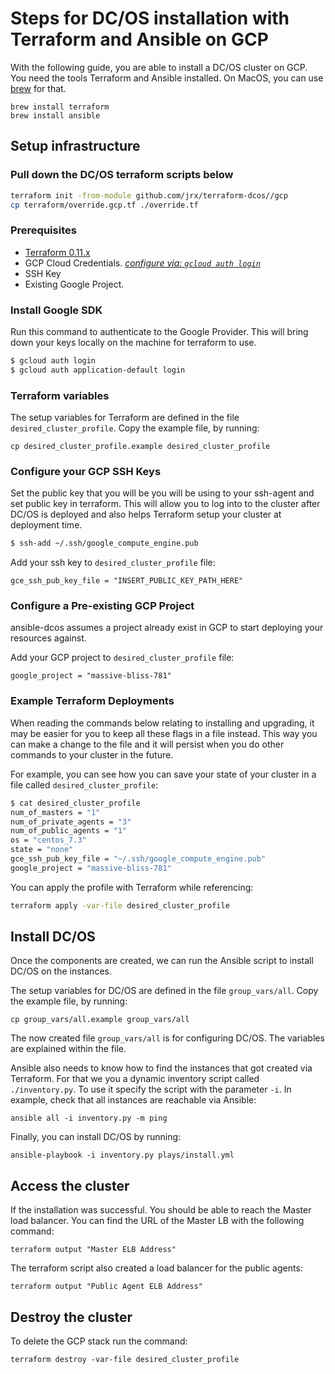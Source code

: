 # Steps for DC/OS installation with Terraform and Ansible on GCP

With the following guide, you are able to install a DC/OS cluster on GCP. You need the tools Terraform and Ansible installed. On MacOS, you can use [brew](https://brew.sh/) for that.

```
brew install terraform
brew install ansible
```

## Setup infrastructure

### Pull down the DC/OS terraform scripts below

```bash
terraform init -from-module github.com/jrx/terraform-dcos//gcp
cp terraform/override.gcp.tf ./override.tf
```

### Prerequisites
- [Terraform 0.11.x](https://www.terraform.io/downloads.html)
- GCP Cloud Credentials. _[configure via: `gcloud auth login`](https://cloud.google.com/sdk/downloads)_
- SSH Key
- Existing Google Project.

### Install Google SDK

Run this command to authenticate to the Google Provider. This will bring down your keys locally on the machine for terraform to use.

```bash
$ gcloud auth login
$ gcloud auth application-default login
```

### Terraform variables

The setup variables for Terraform are defined in the file `desired_cluster_profile`. Copy the example file, by running:

```
cp desired_cluster_profile.example desired_cluster_profile
```

### Configure your GCP SSH Keys

Set the public key that you will be you will be using to your ssh-agent and set public key in terraform. This will allow you to log into to the cluster after DC/OS is deployed and also helps Terraform setup your cluster at deployment time.

```bash
$ ssh-add ~/.ssh/google_compute_engine.pub
```

Add your ssh key to `desired_cluster_profile` file:
```
gce_ssh_pub_key_file = "INSERT_PUBLIC_KEY_PATH_HERE"
```

### Configure a Pre-existing GCP Project

ansible-dcos assumes a project already exist in GCP to start deploying your resources against.

Add your GCP project to `desired_cluster_profile` file:
```
google_project = "massive-bliss-781"
```

### Example Terraform Deployments

When reading the commands below relating to installing and upgrading, it may be easier for you to keep all these flags in a file instead. This way you can make a change to the file and it will persist when you do other commands to your cluster in the future.

For example, you can see how you can save your state of your cluster in a file called `desired_cluster_profile`:

```bash
$ cat desired_cluster_profile
num_of_masters = "1"
num_of_private_agents = "3"
num_of_public_agents = "1"
os = "centos_7.3"
state = "none"
gce_ssh_pub_key_file = "~/.ssh/google_compute_engine.pub"
google_project = "massive-bliss-781"
```

You can apply the profile with Terraform while referencing:

```bash
terraform apply -var-file desired_cluster_profile
```

## Install DC/OS

Once the components are created, we can run the Ansible script to install DC/OS on the instances.

The setup variables for DC/OS are defined in the file `group_vars/all`. Copy the example file, by running:

```
cp group_vars/all.example group_vars/all
```

The now created file `group_vars/all` is for configuring DC/OS. The variables are explained within the file.

Ansible also needs to know how to find the instances that got created via Terraform.  For that we you a dynamic inventory script called `./inventory.py`. To use it specify the script with the parameter `-i`. In example, check that all instances are reachable via Ansible:

```
ansible all -i inventory.py -m ping
```

Finally, you can install DC/OS by running:

```
ansible-playbook -i inventory.py plays/install.yml
```

## Access the cluster

If the installation was successful. You should be able to reach the Master load balancer. You can find the URL of the Master LB with the following command:

```
terraform output "Master ELB Address"
```

The terraform script also created a load balancer for the public agents:

```
terraform output "Public Agent ELB Address"
```

## Destroy the cluster

To delete the GCP stack run the command:

```
terraform destroy -var-file desired_cluster_profile
```
